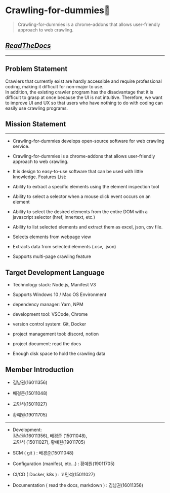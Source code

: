 # **Crawling-for-dummies👶**
> Crawling-for-dummies is a chrome-addons that allows user-friendly approach to web crawling.


## [**_ReadTheDocs_**](https://crawling-for-dummies.readthedocs.io/en/latest/)

---

## **Problem Statement**

   Crawlers that currently exist are hardly accessible and require professional coding, making it difficult for non-major to use.  
   In addition, the existing crawler program has the disadvantage that it is difficult to grasp at once because the UI is not intuitive. Therefore, we want to improve UI and UX so that users who have nothing to do with coding can easily use crawling programs.


## **Mission Statement**

---

  - Crawling-for-dummies develops open-source software for web crawling service.

  - Crawling-for-dummies is a chrome-addons that allows user-friendly approach to web crawling. 

  - It is design to easy-to-use software that can be used with little knowledge.
Features List:

  - Ability to extract a specific elements using the element inspection tool

  - Ability to select a selector when a mouse click event occurs on an element

  - Ability to select the desired elements from the entire DOM with a javascript selector (href, innertext, etc.)

  - Ability to list selected elements and extract them as excel, json, csv file.

  -	Selects elements from webpage view

  -	Extracts data from selected elements (.csv, .json)

  -	Supports multi-page crawling feature

 ## **Target Development Language**
  -	Technology stack: Node.js, Manifest V3

  -	Supports Windows 10 / Mac OS Environment

  -	dependency manager: Yarn, NPM

  -	development tool: VSCode, Chrome

  -	version control system: Git, Docker

  -	project management tool: discord, notion

  -	project document: read the docs

  -	Enough disk space to hold the crawling data


## **Member Introduction**

- 	김남권(16011356)

- 	배경준(15011048)

- 	고민석(15011027)

-	황예원(19011705)
--- 
-	Development:  
김남권(16011356), 배경준 (15011048),  
고민석 (15011027), 황예원(19011705)

-	SCM ( git ) : 배경준(15011048)

-	Configuration (manifest, etc...) :  황예원(19011705)

-	CI/CD ( Docker, k8s ) :  고민석(15011027)

-	Documentation ( read the docs, markdown ) :  김남권(16011356)
